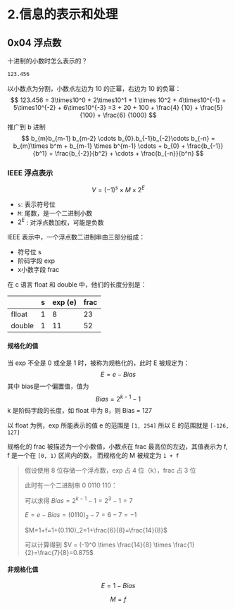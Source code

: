 # 2.信息的表示和处理





## 0x04 浮点数

 十进制的小数时怎么表示的？

```md
123.456
```

以小数点为分割，小数点左边为 10 的正幂，右边为 10 的负幂：
$$
123.456 = 3\times10^0 + 2\times10^1 + 1 \times 10^2 + 4\times10^{-1} + 5\times10^{-2} + 6\times10^{-3} =3 + 20 + 100 + \frac{4} {10} + \frac{5} {100} + \frac{6} {1000}
$$
推广到 b 进制
$$
b_{m}b_{m-1} b_{m-2} \cdots b_{0}.b_{-1}b_{-2}\cdots b_{-n} = b_{m}\times b^m + b_{m-1} \times b^{m-1} \cdots + b_{0} + \frac{b_{-1}}{b^1} + \frac{b_{-2}}{b^2} + \cdots + \frac{b_{-n}}{b^n}
$$

### IEEE 浮点表示

$$
V = (-1)^s \times M \times 2^E
$$

* `s`: 表示符号位
* `M`: 尾数，是一个二进制小数
* $2^E$ : 对浮点数加权，可能是负数

IEEE 表示中，一个浮点数二进制串由三部分组成：

* 符号位 s
* 阶码字段 exp
* x小数字段 frac

在 c 语言  float 和 double 中，他们的长度分别是：

|        | s    | exp (e) | frac |
| ------ | ---- | ------- | ---- |
| flloat | 1    | 8       | 23   |
| double | 1    | 11      | 52   |

#### 规格化的值

 当 exp 不全是 0 或全是 1 时，被称为规格化的，此时 E 被规定为：
$$
E = e - Bias
$$
其中 bias是一个偏置值，值为
$$
Bias=2^{k-1} -1
$$
k 是阶码字段的长度，如 float 中为 8，则 Bias = 127

以 float 为例，exp 所能表示的值 e 的范围是 `[1, 254]` 所以 E 的范围就是 `[-126, 127]`

规格化的 frac 被描述为一个小数值，小数点在 frac 最高位的左边，其值表示为 f, f 是一个在 `[0, 1)` 区间内的数， 而规格化的 M 被规定为 `1 + f`

> 假设使用 8 位存储一个浮点数，exp 占 4 位（k），frac 占 3 位
>
> 此时有一个二进制串 0 0110 110：
>
> 可以求得 $Bias=2^{k-1}-1=2^3-1=7$
>
> $E=e-Bias=(0110)_2 - 7 = 6-7=-1$
>
> $M=1+f=1+(0.110)_2=1+\frac{6}{8}=\frac{14}{8}$
>
> 可以计算得到 $V = (-1)^0 \times \frac{14}{8} \times \frac{1}{2}=\frac{7}{8}=0.875$

#### 非规格化值

$$
E = 1-Bias
$$

$$
M=f
$$

